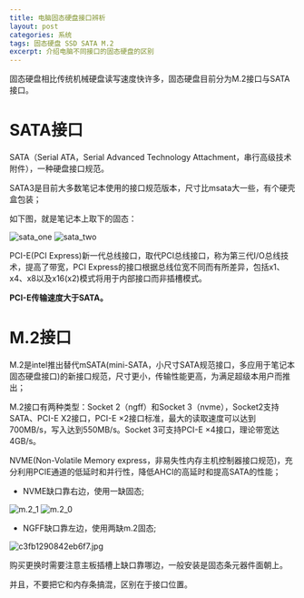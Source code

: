 ```yaml
---
title: 电脑固态硬盘接口辨析
layout: post
categories: 系统
tags: 固态硬盘 SSD SATA M.2
excerpt: 介绍电脑不同接口的固态硬盘的区别
---
```

固态硬盘相比传统机械硬盘读写速度快许多，固态硬盘目前分为M.2接口与SATA接口。

# SATA接口

SATA（Serial ATA，Serial Advanced Technology Attachment，串行高级技术附件），一种硬盘接口规范。

SATA3是目前大多数笔记本使用的接口规范版本，尺寸比msata大一些，有个硬壳盒包装；

如下图，就是笔记本上取下的固态：

![sata_one](https://i.loli.net/2018/12/08/5c0b60b71fa9c.jpg)
![sata_two](https://i.loli.net/2018/12/08/5c0b60ae9c878.jpg)

PCI-E(PCI Express)新一代总线接口，取代PCI总线接口，称为第三代I/O总线技术，提高了带宽，PCI Express的接口根据总线位宽不同而有所差异，包括x1、x4、x8以及x16(x2)模式将用于内部接口而非插槽模式。

**PCI-E传输速度大于SATA。**

# M.2接口

M.2是intel推出替代mSATA(mini-SATA，小尺寸SATA规范接口，多应用于笔记本固态硬盘接口)的新接口规范，尺寸更小，传输性能更高，为满足超级本用户而推出；

M.2接口有两种类型：Socket 2（ngff）和Socket 3（nvme），Socket2支持SATA、PCI-E X2接口，PCI-E ×2接口标准，最大的读取速度可以达到700MB/s，写入达到550MB/s。Socket 3可支持PCI-E ×4接口，理论带宽达4GB/s。

NVME(Non-Volatile Memory express，非易失性内存主机控制器接口规范)，充分利用PCIE通道的低延时和并行性，降低AHCI的高延时和提高SATA的性能；

- NVME缺口靠右边，使用一缺固态;

![m.2_1](https://i.loli.net/2018/12/08/5c0b60b31adf5.jpg)
![m.2_0](https://i.loli.net/2018/12/08/5c0b60b4589e0.jpg)

- NGFF缺口靠左边，使用两缺m.2固态;

![c3fb1290842eb6f7.jpg](https://i.loli.net/2018/12/08/5c0bbc1207a8b.jpg)

购买更换时需要注意主板插槽上缺口靠哪边，一般安装是固态条元器件面朝上。

并且，不要把它和内存条搞混，区别在于接口位置。